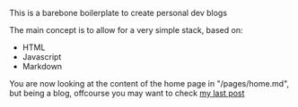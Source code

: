 This is a barebone boilerplate to create personal dev blogs

The main concept is to allow for a very simple stack, based on:

- HTML
- Javascript
- Markdown

You are now looking at the content of the home page in "/pages/home.md", but being a blog, offcourse you may want to check [my last post](?/posts/latest)